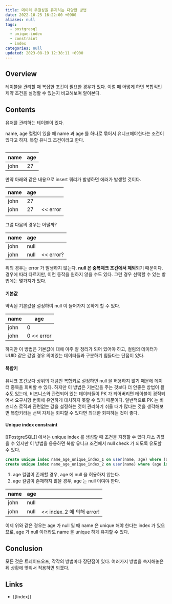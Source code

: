 ```yaml
---
title: 데이터 무결성을 유지하는 다양한 방법
date: 2022-10-25 16:22:00 +0900
aliases: null
tags:
  - postgresql
  - unique-index
  - constraint
  - index
categories: null
updated: 2023-08-19 12:38:11 +0900
---
```


## Overview

테이블을 관리할 때 복잡한 조건이 필요한 경우가 있다. 이럴 때 어떻게 하면 복합적인 제약 조건을 설정할 수 있는지 비교해보며 알아본다.

## Contents

유저를 관리하는 테이블이 있다.

name, age 컬럼이 있을 때 name 과 age 를 하나로 묶어서 유니크해야한다는 조건이 있다고 하자. 복합 유니크 조건이라고 한다.

```sql

```

| name | age |
| ---- | --- |
| john | 27  |

만약 아래와 같은 내용으로 insert 쿼리가 발생하면 에러가 발생할 것이다.

| name | age |          |
| ---- | --- | -------- |
| john | 27  |          |
| john | 27  | << error |
|      |     |          |

그럼 다음의 경우는 어떨까?

| name | age  |           |
| ---- | ---- | --------- |
| john | null |           |
| john | null | << error? |

위의 경우는 error 가 발생하지 않는다. **null 은 중복체크 조건에서 제외**되기 때문이다. 경우에 따라 다르지만, 이런 동작을 원하지 않을 수도 있다. 그런 경우 선택할 수 있는 방법에는 몇가지가 있다.

#### 기본값

약속된 기본값을 설정하여 null 이 들어가지 못하게 할 수 있다.

| name | age        |
| ---- | ---------- |
| john | 0          |
| john | 0 << error |

하지만 이 방법은 기본값에 대해 아주 잘 정리가 되어 있어야 하고, 컬럼의 데이터가 UUID 같은 값일 경우 의미있는 데이터들과 구분하기 힘들다는 단점이 있다.

#### 복합키

유니크 조건보다 상위의 개념인 복합키로 설정하면 null 을 허용하지 않기 때문에 데이터 중복을 회피할 수 있다. 하지만 이 방법은 기본값을 주는 것보다 더 안좋은 방법이 될 수도 있는데, 비즈니스와 관련되어 있는 데이터들이 PK 가 되어버리면 테이블이 경직되어서 요구사항 변화에 유연하게 대처하지 못할 수 있기 때문이다. 일반적으로 PK 는 비즈니스 로직과 관련없는 값을 설정하는 것이 관리하기 쉬울 때가 많다는 것을 생각해보면 복합키라는 선택 자체는 회피할 수 있다면 최대한 회피하는 것이 좋다.

#### Unique index constraint

[[PostgreSQL]] 에서는 unique index 를 생성할 때 조건을 지정할 수 있다.다소 귀찮을 수 있지만 이 방법을 응용하면 복합 유니크 조건에서 null check 가 되도록 유도할 수 있다.

```sql
create unique index name_age_unique_index_1 on user(name, age) where (age is not null);
create unique index name_age_unique_index_2 on user(name) where (age is null);
```

1. age 컬럼이 존재할 경우, age 에 null 을 허용하지 않는다.
2. age 컬럼이 존재하지 않을 경우, age 는 null 이여야 한다.

| name | age  |                           |
| ---- | ---- | ------------------------- |
| john | null |                           |
| john | null | << index_2 에 의해 error! |

이제 위와 같은 경우는 age 가 null 일 때 name 은 unique 해야 한다는 index 가 있으므로, age 가 null 이더라도 name 을 unique 하게 유지할 수 있다.
 
## Conclusion

모든 것은 트레이드오프, 각각의 방법마다 장단점이 있다. 여러가지 방법을 숙지해놓은 뒤 상황에 맞춰서 적용하면 되겠다.

## Links

- [[Index]]
